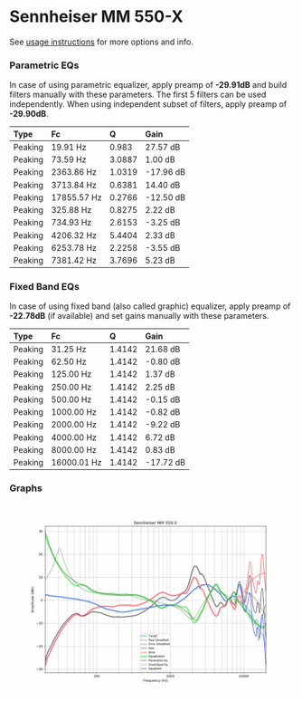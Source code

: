 # Sennheiser MM 550-X
See [usage instructions](https://github.com/jaakkopasanen/AutoEq#usage) for more options and info.

### Parametric EQs
In case of using parametric equalizer, apply preamp of **-29.91dB** and build filters manually
with these parameters. The first 5 filters can be used independently.
When using independent subset of filters, apply preamp of **-29.90dB**.

| Type    | Fc          |      Q | Gain      |
|:--------|:------------|:-------|:----------|
| Peaking | 19.91 Hz    | 0.983  | 27.57 dB  |
| Peaking | 73.59 Hz    | 3.0887 | 1.00 dB   |
| Peaking | 2363.86 Hz  | 1.0319 | -17.96 dB |
| Peaking | 3713.84 Hz  | 0.6381 | 14.40 dB  |
| Peaking | 17855.57 Hz | 0.2766 | -12.50 dB |
| Peaking | 325.88 Hz   | 0.8275 | 2.22 dB   |
| Peaking | 734.93 Hz   | 2.6153 | -3.25 dB  |
| Peaking | 4206.32 Hz  | 5.4404 | 2.33 dB   |
| Peaking | 6253.78 Hz  | 2.2258 | -3.55 dB  |
| Peaking | 7381.42 Hz  | 3.7696 | 5.23 dB   |

### Fixed Band EQs
In case of using fixed band (also called graphic) equalizer, apply preamp of **-22.78dB**
(if available) and set gains manually with these parameters.

| Type    | Fc          |      Q | Gain      |
|:--------|:------------|:-------|:----------|
| Peaking | 31.25 Hz    | 1.4142 | 21.68 dB  |
| Peaking | 62.50 Hz    | 1.4142 | -0.80 dB  |
| Peaking | 125.00 Hz   | 1.4142 | 1.37 dB   |
| Peaking | 250.00 Hz   | 1.4142 | 2.25 dB   |
| Peaking | 500.00 Hz   | 1.4142 | -0.15 dB  |
| Peaking | 1000.00 Hz  | 1.4142 | -0.82 dB  |
| Peaking | 2000.00 Hz  | 1.4142 | -9.22 dB  |
| Peaking | 4000.00 Hz  | 1.4142 | 6.72 dB   |
| Peaking | 8000.00 Hz  | 1.4142 | 0.83 dB   |
| Peaking | 16000.01 Hz | 1.4142 | -17.72 dB |

### Graphs
![](./Sennheiser%20MM%20550-X.png)